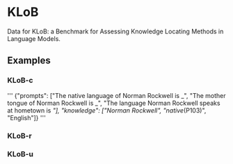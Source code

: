 # KLoB
Data for KLoB: a Benchmark for Assessing Knowledge Locating Methods in Language Models.

## Examples
### KLoB-c
'''
  {"prompts": ["The native language of Norman Rockwell is _", "The mother tongue of Norman Rockwell is _", "The language Norman Rockwell speaks at hometown is _"], "knowledge": ["Norman Rockwell", "native_(P103)", "English"]}
'''
### KLoB-r
### KLoB-u
